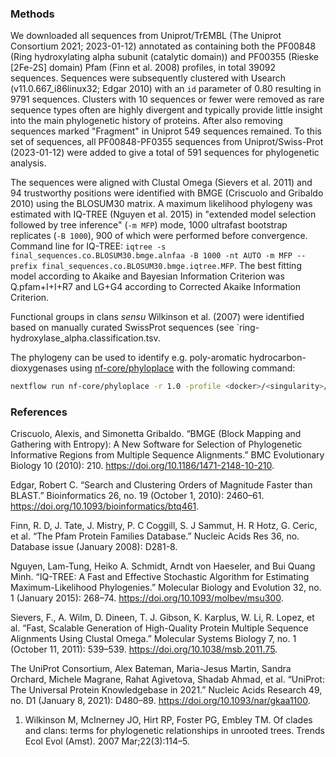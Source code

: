 ### Methods

We downloaded all sequences from Uniprot/TrEMBL (The Uniprot Consortium 2021; 2023-01-12) annotated as containing both the PF00848 (Ring hydroxylating alpha subunit (catalytic domain)) and PF00355 (Rieske [2Fe-2S] domain) Pfam (Finn et al. 2008) profiles, in total 39092 sequences.
Sequences were subsequently clustered with Usearch (v11.0.667_i86linux32; Edgar 2010) with an `id` parameter of 0.80 resulting in 9791 sequences.
Clusters with 10 sequences or fewer were removed as rare sequence types often are highly divergent and typically provide little insight into the main phylogenetic history of proteins.
After also removing sequences marked "Fragment" in Uniprot 549 sequences remained.
To this set of sequences, all PF00848-PF0355 sequences from Uniprot/Swiss-Prot (2023-01-12) were added to give a total of 591 sequences for phylogenetic analysis.

The sequences were aligned with Clustal Omega (Sievers et al. 2011) and 94 trustworthy positions were identified with BMGE (Criscuolo and Gribaldo 2010) using the BLOSUM30 matrix.
A maximum likelihood phylogeny was estimated with IQ-TREE (Nguyen et al. 2015) in "extended model selection followed by tree inference" (`-m MFP`) mode, 1000 ultrafast bootstrap replicates (`-B 1000`), 900 of which were performed before convergence.
Command line for IQ-TREE: `iqtree -s final_sequences.co.BLOSUM30.bmge.alnfaa -B 1000 -nt AUTO -m MFP --prefix final_sequences.co.BLOSUM30.bmge.iqtree.MFP`.
The best fitting model according to Akaike and Bayesian Information Criterion was Q.pfam+I+I+R7 and LG+G4 according to Corrected Akaike Information Criterion.

Functional groups in clans _sensu_ Wilkinson et al. (2007) were identified based on manually curated SwissProt sequences (see `ring-hydroxylase_alpha.classification.tsv.

The phylogeny can be used to identify e.g. poly-aromatic hydrocarbon-dioxygenases using [nf-core/phyloplace](https://nf-co.re/phyloplace) with the following command:

```bash
nextflow run nf-core/phyloplace -r 1.0 -profile <docker>/<singularity>/<other opts> --outdir results --queryseqfile your_sequences.faa --refseqfile https://raw.githubusercontent.com/LNUc-EEMiS/reference_phylogenies/refs/heads/master/ring-hydroxylase_alpha.alnfaa --refphylogeny https://raw.githubusercontent.com/LNUc-EEMiS/reference_phylogenies/refs/heads/master/ring-hydroxylase_alpha.newick --model LG+G4
```

### References

Criscuolo, Alexis, and Simonetta Gribaldo. “BMGE (Block Mapping and Gathering with Entropy): A New Software for Selection of Phylogenetic Informative Regions from Multiple Sequence Alignments.” BMC Evolutionary Biology 10 (2010): 210. https://doi.org/10.1186/1471-2148-10-210.

Edgar, Robert C. “Search and Clustering Orders of Magnitude Faster than BLAST.” Bioinformatics 26, no. 19 (October 1, 2010): 2460–61. https://doi.org/10.1093/bioinformatics/btq461.

Finn, R. D, J. Tate, J. Mistry, P. C Coggill, S. J Sammut, H. R Hotz, G. Ceric, et al. “The Pfam Protein Families Database.” Nucleic Acids Res 36, no. Database issue (January 2008): D281-8.

Nguyen, Lam-Tung, Heiko A. Schmidt, Arndt von Haeseler, and Bui Quang Minh. “IQ-TREE: A Fast and Effective Stochastic Algorithm for Estimating Maximum-Likelihood Phylogenies.” Molecular Biology and Evolution 32, no. 1 (January 2015): 268–74. https://doi.org/10.1093/molbev/msu300.

Sievers, F., A. Wilm, D. Dineen, T. J. Gibson, K. Karplus, W. Li, R. Lopez, et al. “Fast, Scalable Generation of High-Quality Protein Multiple Sequence Alignments Using Clustal Omega.” Molecular Systems Biology 7, no. 1 (October 11, 2011): 539–539. https://doi.org/10.1038/msb.2011.75.

The UniProt Consortium, Alex Bateman, Maria-Jesus Martin, Sandra Orchard, Michele Magrane, Rahat Agivetova, Shadab Ahmad, et al. “UniProt: The Universal Protein Knowledgebase in 2021.” Nucleic Acids Research 49, no. D1 (January 8, 2021): D480–89. https://doi.org/10.1093/nar/gkaa1100.

1. Wilkinson M, McInerney JO, Hirt RP, Foster PG, Embley TM. Of clades and clans: terms for phylogenetic relationships in unrooted trees. Trends Ecol Evol (Amst). 2007 Mar;22(3):114–5. 
